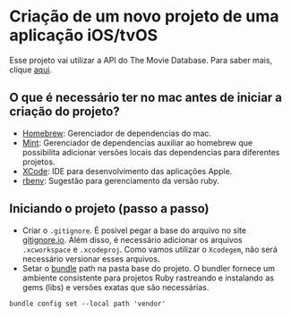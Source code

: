 # Criação de um novo projeto de uma aplicação iOS/tvOS

Esse projeto vai utilizar a API do The Movie Database. Para saber mais, clique [aqui](https://developers.themoviedb.org/3/getting-started/introduction).

## O que é necessário ter no mac antes de iniciar a criação do projeto?

- [Homebrew](https://brew.sh/): Gerenciador de dependencias do mac.
- [Mint](https://github.com/yonaskolb/Mint): Gerenciador de dependencias auxiliar ao homebrew que possibilita adicionar versões locais das dependencias para diferentes projetos.
- [XCode](https://apps.apple.com/us/app/xcode/id497799835?mt=12): IDE para desenvolvimento das aplicações Apple.
- [rbenv](https://github.com/rbenv/rbenv): Sugestão para gerenciamento da versão ruby.

## Iniciando o projeto (passo a passo)

- Criar o `.gitignore`. É posivel pegar a base do arquivo no site [gitignore.io](https://www.toptal.com/developers/gitignore). Além disso, é necessário adicionar os arquivos `.xcworkspace` e `.xcodeproj`. Como vamos utilizar o `Xcodegem`, não será necessário versionar esses arquivos.
- Setar o [bundle](https://bundler.io/man/bundle-config.1.html) path na pasta base do projeto. O bundler fornece um ambiente consistente para projetos Ruby rastreando e instalando as gems (libs) e versões exatas que são necessárias.
````
bundle config set --local path 'vendor' 
